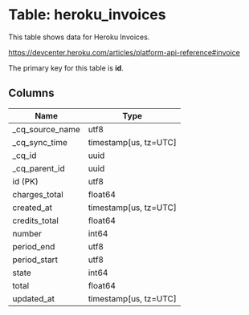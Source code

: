 # Table: heroku_invoices

This table shows data for Heroku Invoices.

https://devcenter.heroku.com/articles/platform-api-reference#invoice

The primary key for this table is **id**.

## Columns

| Name          | Type          |
| ------------- | ------------- |
|_cq_source_name|utf8|
|_cq_sync_time|timestamp[us, tz=UTC]|
|_cq_id|uuid|
|_cq_parent_id|uuid|
|id (PK)|utf8|
|charges_total|float64|
|created_at|timestamp[us, tz=UTC]|
|credits_total|float64|
|number|int64|
|period_end|utf8|
|period_start|utf8|
|state|int64|
|total|float64|
|updated_at|timestamp[us, tz=UTC]|
